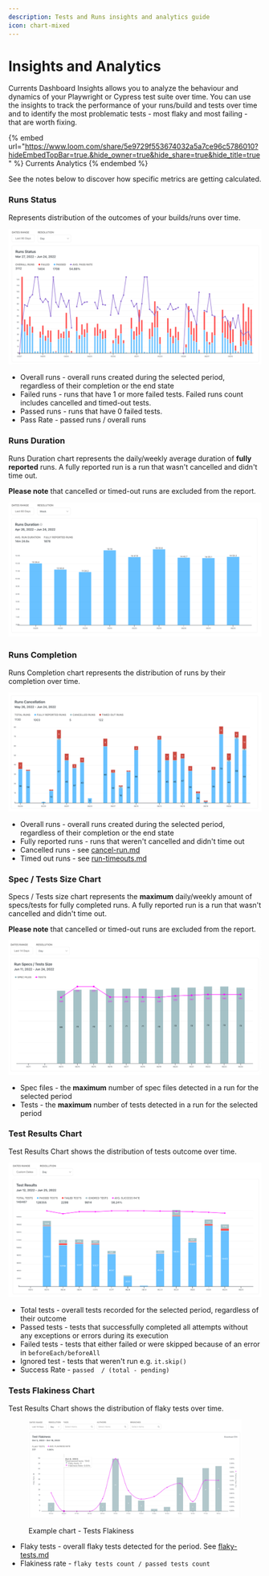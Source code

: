 ```yaml
---
description: Tests and Runs insights and analytics guide
icon: chart-mixed
---
```


# Insights and Analytics

Currents Dashboard Insights allows you to analyze the behaviour and dynamics of your Playwright or Cypress test suite over time. You can use the insights to track the performance of your runs/build and tests over time and to identify the most problematic tests - most flaky and most failing - that are worth fixing.

{% embed url="https://www.loom.com/share/5e9729f553674032a5a7ce96c5786010?hideEmbedTopBar=true.&hide_owner=true&hide_share=true&hide_title=true" %}
Currents Analytics&#x20;
{% endembed %}

See the notes below to discover how specific metrics are getting calculated.

### Runs Status

Represents distribution of the outcomes of your builds/runs over time.&#x20;

![Example chart - Runs Status Insights](<../.gitbook/assets/CleanShot 2022-06-24 at 23.36.18@2x.png>)

* Overall runs - overall runs created during the selected period, regardless of their completion or the end state
* Failed runs - runs that have 1 or more failed tests. Failed runs count includes cancelled and timed-out tests.
* Passed runs - runs that have 0 failed tests.
* Pass Rate - passed runs / overall runs

### Runs Duration

Runs Duration chart represents the daily/weekly average duration of **fully reported** runs. A fully reported run is a run that wasn't cancelled and didn't time out.

**Please note** that cancelled or timed-out runs are excluded from the report.

![Example chart - Runs Duration Insights](<../.gitbook/assets/CleanShot 2022-06-24 at 23.52.48@2x.png>)

### Runs Completion

Runs Completion chart represents the distribution of runs by their completion over time.

![Example chart - Runs Completion](<../.gitbook/assets/CleanShot 2022-06-24 at 23.56.09@2x.png>)

* Overall runs - overall runs created during the selected period, regardless of their completion or the end state
* Fully reported runs -  runs that weren't cancelled and didn't time out
* Cancelled runs - see [cancel-run.md](runs/cancel-run.md "mention")
* Timed out runs - see [run-timeouts.md](runs/run-timeouts.md "mention")

### Spec / Tests Size Chart

Specs / Tests size chart represents the **maximum** daily/weekly amount of specs/tests for fully completed runs. A fully reported run is a run that wasn't cancelled and didn't time out.

**Please note** that cancelled or timed-out runs are excluded from the report.



![Example chart - Run Specs / Tests Size](<../.gitbook/assets/CleanShot 2022-06-25 at 00.01.00@2x.png>)

* Spec files - the **maximum** number of spec files detected in a run for the selected period
* Tests - the **maximum** number of tests detected in a run for the selected period

### Test Results Chart

Test Results Chart shows the distribution of tests outcome over time.

![Example chart - Test Results](<../.gitbook/assets/CleanShot 2022-06-25 at 00.02.58@2x.png>)

* Total tests - overall tests recorded for the selected period, regardless of their outcome
* Passed tests - tests that successfully completed all attempts without any exceptions or errors during its execution
* Failed tests - tests that either failed or were skipped because of an error in `beforeEach/beforeAll`
* Ignored test - tests that weren't run e.g. `it.skip()`
* Success Rate - `passed  / (total - pending)`

### Tests Flakiness Chart

Test Results Chart shows the distribution of flaky tests over time.

<figure><img src="../.gitbook/assets/Screenshot 2023-10-18 at 17.04.26.png" alt=""><figcaption><p>Example chart - Tests Flakiness</p></figcaption></figure>

* Flaky tests - overall flaky tests detected for the period. See [flaky-tests.md](tests/flaky-tests.md "mention")
* Flakiness rate - `flaky tests count / passed tests count`

